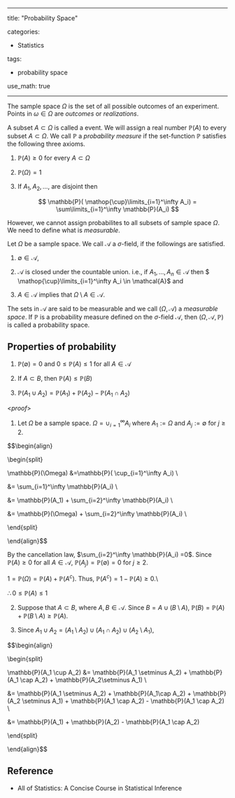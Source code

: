 
---

title: "Probability Space"

  

  

categories:

- Statistics

  

tags:

- probability space

  

use_math: true

---

  

  

The sample space $\Omega$ is the set of all possible outcomes of an experiment. Points in $\omega \in \Omega$ are *outcomes* or *realizations*.

A subset $A \subset \Omega$ is called a event. We will assign a real number $\mathbb{P}(A)$ to every subset $A \subset \Omega$. We call $\mathbb{P}$ a *probability measure* if the set-function $\mathbb{P}$ satisfies the following three axioms.

1. $\mathbb{P}(A) \geq 0$ for every $A \subset \Omega$

2. $\mathbb{P}(\Omega) = 1$

3. If $A_1, A_2, \ldots,$ are disjoint then

  

$$ \mathbb{P}( \mathop{\cup}\limits_{i=1}^\infty A_i) = \sum\limits_{i=1}^\infty \mathbb{P}(A_i) $$

  

  

However, we cannot assign probabilites to all subsets of sample space $\Omega$. We need to define what is *measurable*.

  

Let $\Omega$ be a sample space. We call $\mathcal{A}$ a $\sigma$-field, if the followings are satisfied.

1. $\emptyset \in \mathcal{A}$,

2. $\mathcal{A}$ is closed under the countable union. i.e., if $A_1, \ldots, A_n \in \mathcal{A}$ then $ \mathop{\cup}\limits_{i=1}^\infty A_i \in \mathcal{A}$ and

3. $A \in \mathcal{A}$ implies that $\Omega \setminus A \in \mathcal{A}$.

The sets in $\mathcal{A}$ are said to be measurable and we call $(\Omega, \mathcal{A})$ a *measurable space*. If $\mathbb{P}$ is a probability measure defined on the $\sigma$-field $\mathcal{A}$, then $(\Omega, \mathcal{A}, \mathbb{P})$ is called a probability space.

  

  

  

## Properties of probability

1. $\mathbb{P}(\emptyset) = 0$ and $0 \leq \mathbb{P}(A) \leq 1$ for all $A \in \mathcal{A}$

2. If $A \subset B$, then $\mathbb{P}(A) \leq \mathbb{P}(B)$

3. $\mathbb{P}(A_1 \cup A_2) = \mathbb{P}(A_1) + \mathbb{P}(A_2) - \mathbb{P}(A_1 \cap A_2)$

  

<*proof*>

1. Let $\Omega$ be a sample space. $\Omega = \cup_{i=1}^\infty A_i$ where $A_1 := \Omega$ and $A_j := \emptyset$ for $j \geq 2$.

$$\begin{align}

\begin{split}

\mathbb{P}(\Omega) &=\mathbb{P}( \cup_{i=1}^\infty A_i) \\

&= \sum_{i=1}^\infty \mathbb{P}(A_i) \\

&= \mathbb{P}(A_1) + \sum_{i=2}^\infty \mathbb{P}(A_i) \\

&= \mathbb{P}(\Omega) + \sum_{i=2}^\infty \mathbb{P}(A_i)  \\

\end{split}

\end{align}$$

By the cancellation law, $\sum_{i=2}^\infty \mathbb{P}(A_i) =0$. Since $\mathbb{P}(A) \geq 0$ for all $A \in \mathcal{A}$, $\mathbb{P}(A_j) = \mathbb{P}(\emptyset) = 0$ for $j \geq 2$.

$1= \mathbb{P}(\Omega) = \mathbb{P}(A) + \mathbb{P}(A^c)$. Thus, $\mathbb{P}(A^c) = 1 -\mathbb{P}(A) \geq 0$.\\

$\therefore 0 \leq \mathbb{P}(A) \leq 1$

$$\tag*{$\square$}$$

  

  

2.  Suppose that $A\subset B$, where $A, B \in \mathcal{A}$. Since $B = A \cup (B\setminus A)$,  $\mathbb{P}(B) = \mathbb{P}(A) + \mathbb{P}(B\setminus A) \geq \mathbb{P}(A)$.

$$\tag*{$\square$}$$

  

3. Since $A_1 \cup A_2  = (A_1 \setminus A_2) \cup (A_1 \cap A_2) \cup (A_2\setminus A_1)$,

$$\begin{align}

\begin{split}

\mathbb{P}(A_1 \cup A_2) &= \mathbb{P}(A_1 \setminus A_2) + \mathbb{P}(A_1 \cap A_2) + \mathbb{P}(A_2\setminus A_1) \\

&= \mathbb{P}(A_1 \setminus A_2) + \mathbb{P}(A_1\cap A_2) + \mathbb{P}(A_2 \setminus A_1) + \mathbb{P}(A_1 \cap A_2) - \mathbb{P}(A_1 \cap A_2) \\

&= \mathbb{P}(A_1) + \mathbb{P}(A_2) - \mathbb{P}(A_1 \cap A_2)

\end{split}

\end{align}$$

  

$$\tag*{$\square$}$$

## Reference

- All of Statistics: A Concise Course in Statistical Inference

